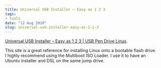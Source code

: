```yaml
---
title: Universal USB Installer – Easy as 1 2 3
tags:
- tools
date: "12 Aug 2010"
slug: universal-usb-installer-easy-as-1-2-3
---
```

<a href="http://www.pendrivelinux.com/universal-usb-installer-easy-as-1-2-3/">Universal USB Installer – Easy as 1 2 3 | USB Pen Drive Linux</a>.

This site is a great reference for installing Linux onto a bootable flash drive. I highly recommend using the Multiboot ISO Loader. I use it to have an Ubuntu installer and DSL on the same jump drive.
